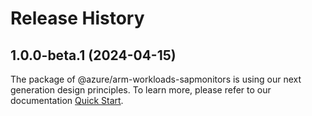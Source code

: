 # Release History
    
## 1.0.0-beta.1 (2024-04-15)

The package of @azure/arm-workloads-sapmonitors is using our next generation design principles. To learn more, please refer to our documentation [Quick Start](https://aka.ms/js-track2-quickstart).
